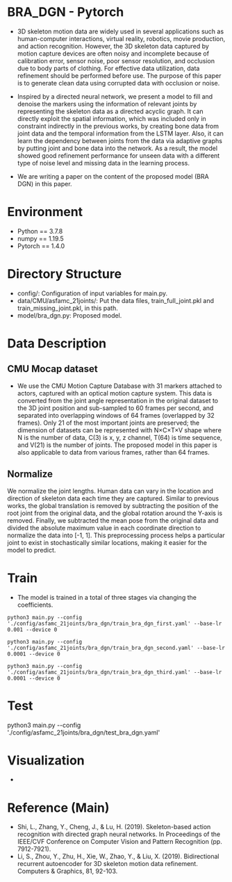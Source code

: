 # BRA_DGN - Pytorch

- 3D skeleton motion data are widely used in several applications such as human-computer interactions, virtual reality, robotics, movie production, and action recognition. However, the 3D skeleton data captured by motion capture devices are often noisy and incomplete because of calibration error, sensor noise, poor sensor resolution, and occlusion due to body parts of clothing. For effective data utilization, data refinement should be performed before use. The purpose of this paper is to generate clean data using corrupted data with occlusion or noise. 

- Inspired by a directed neural network, we present a model to fill and denoise the markers using the information of relevant joints by representing the skeleton data as a directed acyclic graph. It can directly exploit the spatial information, which was included only in constraint indirectly in the previous works, by creating bone data from joint data and the temporal information from the LSTM layer. Also, it can learn the dependency between joints from the data via adaptive graphs by putting joint and bone data into the network. As a result, the model showed good refinement performance for unseen data with a different type of noise level and missing data in the learning process. 

- We are writing a paper on the content of the proposed model (BRA DGN) in this paper.


# Environment

- Python == 3.7.8
- numpy == 1.19.5
- Pytorch == 1.4.0 


# Directory Structure

- config/: Configuration of input variables for main.py. 
- data/CMU/asfamc_21joints/: Put the data files, train_full_joint.pkl and train_missing_joint.pkl, in this path.
- model/bra_dgn.py: Proposed model.


# Data Description

## CMU Mocap dataset

- We use the CMU Motion Capture Database with 31 markers attached to actors, captured with an optical motion capture system. This data is converted from the joint angle representation in the original dataset to the 3D joint position and sub-sampled to 60 frames per second, and separated into overlapping windows of 64 frames (overlapped by 32 frames). Only 21 of the most important joints are preserved; the dimension of datasets can be represented with N×C×T×V shape where N is the number of data, C(3) is x, y, z channel, T(64) is time sequence, and V(21) is the number of joints. The proposed model in this paper is also applicable to data from various frames, rather than 64 frames.

## Normalize

We normalize the joint lengths. Human data can vary in the location and direction of skeleton data each time they are captured. Similar to previous works, the global translation is removed by subtracting the position of the root joint from the original data, and the global rotation around the Y-axis is removed. Finally, we subtracted the mean pose from the original data and divided the absolute maximum value in each coordinate direction to normalize the data into [-1, 1]. This preprocessing process helps a particular joint to exist in stochastically similar locations, making it easier for the model to predict. 


# Train

- The model is trained in a total of three stages via changing the coefficients.

```
python3 main.py --config './config/asfamc_21joints/bra_dgn/train_bra_dgn_first.yaml' --base-lr 0.001 --device 0
```

```
python3 main.py --config './config/asfamc_21joints/bra_dgn/train_bra_dgn_second.yaml' --base-lr 0.0001 --device 0
```

```
python3 main.py --config './config/asfamc_21joints/bra_dgn/train_bra_dgn_third.yaml' --base-lr 0.0001 --device 0
```

# Test

python3 main.py --config './config/asfamc_21joints/bra_dgn/test_bra_dgn.yaml'


# Visualization 

- 


# Reference (Main)

- Shi, L., Zhang, Y., Cheng, J., & Lu, H. (2019). Skeleton-based action recognition with directed graph neural networks. In Proceedings of the IEEE/CVF Conference on Computer Vision and Pattern Recognition (pp. 7912-7921).
- Li, S., Zhou, Y., Zhu, H., Xie, W., Zhao, Y., & Liu, X. (2019). Bidirectional recurrent autoencoder for 3D skeleton motion data refinement. Computers & Graphics, 81, 92-103.
